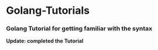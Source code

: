 # Golang-Tutorials


### Golang Tutorial for getting familiar with the syntax

 <b> Update: completed the Tutorial </b>
